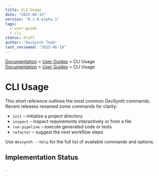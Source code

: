 ```yaml
---
title: CLI Usage
date: "2025-06-19"
version: "0.1.0-alpha.1"
tags:
  - user-guide
  - cli
status: draft
author: "DevSynth Team"
last_reviewed: "2025-06-19"
---
```

<div class="breadcrumbs">
<a href="../index.md">Documentation</a> &gt; <a href="index.md">User Guides</a> &gt; CLI Usage
</div>

<div class="breadcrumbs">
<a href="../index.md">Documentation</a> &gt; <a href="index.md">User Guides</a> &gt; CLI Usage
</div>

# CLI Usage

This short reference outlines the most common DevSynth commands. Recent releases renamed some commands for clarity:

- `init` – initialize a project directory
- `inspect` – inspect requirements interactively or from a file
- `run-pipeline` – execute generated code or tests
- `refactor` – suggest the next workflow steps


Use `devsynth --help` for the full list of available commands and options.
## Implementation Status

.
